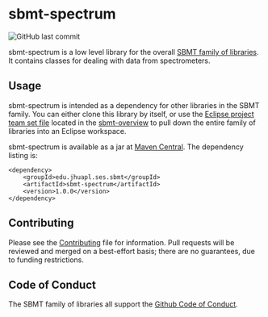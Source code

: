 # sbmt-spectrum

![GitHub last commit](https://img.shields.io/github/last-commit/NASA-Planetary-Science/sbmt-spectrum)

sbmt-spectrum is a low level library for the overall [SBMT family of libraries](https://github.com/orgs/NASA-Planetary-Science/teams/sbmt/repositories). It contains classes for dealing with data from spectrometers.

## Usage

sbmt-spectrum is intended as a dependency for other libraries in the SBMT family.  You can either clone this library by itself, or use the [Eclipse project team set file](https://github.com/orgs/NASA-Planetary-Science/teams/sbmt/repositories/sbmt-overview/teamProjectSet.psf) located in the [sbmt-overview](https://github.com/orgs/NASA-Planetary-Science/teams/sbmt/repositories/sbmt-overview) to pull down the entire family of libraries into an Eclipse workspace.

sbmt-spectrum is available as a jar at [Maven Central](https://central.sonatype.com/artifact/edu.jhuapl.ses/sbmt-spectrum).  The dependency listing is:

```
<dependency>
    <groupId>edu.jhuapl.ses.sbmt</groupId>
    <artifactId>sbmt-spectrum</artifactId>
    <version>1.0.0</version>
</dependency>
```


## Contributing

Please see the [Contributing](Contributing.md) file for information. Pull requests will be reviewed and merged on a best-effort basis; there are no guarantees, due to funding restrictions.

## Code of Conduct

The SBMT family of libraries all support the [Github Code of Conduct](https://docs.github.com/en/site-policy/github-terms/github-community-code-of-conduct).

